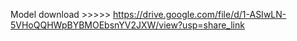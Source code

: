 Model download >>>>> https://drive.google.com/file/d/1-ASIwLN-5VHoQQHWpBYBMOEbsnYV2JXW/view?usp=share_link
